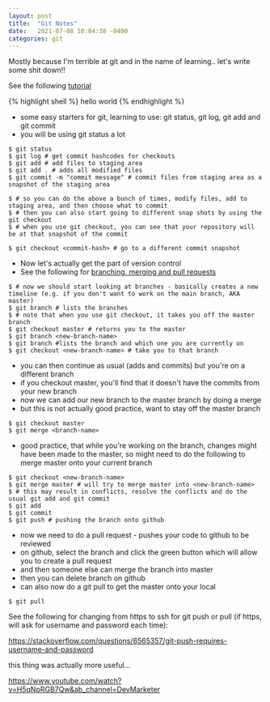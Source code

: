 ```yaml
---
layout: post
title:  "Git Notes"
date:   2021-07-08 10:04:38 -0400
categories: git
---
```

Mostly because I'm terrible at git and in the name of learning.. let's write some shit down!!

See the following [tutorial]

{% highlight shell %}
hello world
{% endhighlight %}

- some easy starters for git, learning to use: git status, git log, git add and git commit
- you will be using git status a lot
```shell
$ git status 
$ git log # get commit hashcodes for checkouts
$ git add # add files to staging area
$ git add . # adds all modified files
$ git commit -m "commit message" # commit files from staging area as a snapshot of the staging area

$ # so you can do the above a bunch of times, modify files, add to staging area, and then choose what to commit
$ # then you can also start going to different snap shots by using the git checkout
$ # when you use git checkout, you can see that your repository will be at that snapshot of the commit

$ git checkout <commit-hash> # go to a different commit snapshot

```
- Now let's actually get the part of version control
- See the following for [branching, merging and pull requests]

```shell
$ # now we should start looking at branches - basically creates a new timeline (e.g. if you don't want to work on the main branch, AKA master)
$ git branch # lists the branches
$ # note that when you use git checkout, it takes you off the master branch
$ git checkout master # returns you to the master
$ git branch <new-branch-name>
$ git branch #lists the branch and which one you are currently on
$ git checkout <new-branch-name> # take you to that branch
```

- you can then continue as usual (adds and commits) but you're on a different branch
- if you checkout master, you'll find that it doesn't have the commits from your new branch
- now we can add our new branch to the master branch by doing a merge
- but this is not actually good practice, want to stay off the master branch

``` shell
$ git checkout master
$ git merge <branch-name>
```

- good practice, that while you're working on the branch, changes might have been made to the master, so might need to do the following to merge master onto your current branch

```shell
$ git checkout <new-branch-name>
$ git merge master # will try to merge master into <new-branch-name>
$ # this may result in conflicts, resolve the conflicts and do the usual git add and git commit
$ git add
$ git commit
$ git push # pushing the branch onto github
```

- now we need to do a pull request - pushes your code to github to be reviewed
- on github, select the branch and click the green button which will allow you to create a pull request
- and then someone else can merge the branch into master
- then you can delete branch on github
- can also now do a git pull to get the master onto your local

``` shell
$ git pull
```

See the following for changing from https to ssh for git push or pull (if https, will ask for username and password each time):

https://stackoverflow.com/questions/6565357/git-push-requires-username-and-password

this thing was actually more useful...

https://www.youtube.com/watch?v=H5qNpRGB7Qw&ab_channel=DevMarketer

[tutorial]: https://www.youtube.com/watch?v=USjZcfj8yxE&ab_channel=ColtSteele
[branching, merging and pull requests]: https://www.youtube.com/watch?v=oFYyTZwMyAg&ab_channel=LearnCode.academy
